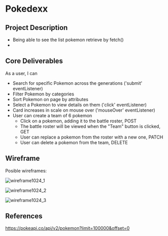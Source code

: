 # Pokedexx
## Project Description
- Being able to see the list pokemon retrieve by fetch()
- 


## Core Deliverables

As a user, I can
- Search for specific Pokemon across the generations ('submit' eventListener)
- Filter Pokemon by categories
- Sort Pokemon on page by attributes
- Select a Pokemon to view details on them ('click' eventListener)
- Card increases in scale on mouse over ('mouseOver' eventListener)
- User can create a team of 6 pokemon
  * Click on a pokemon, adding it to the battle roster, POST
  * The battle roster will be viewed when the "Team" button is clicked, GET
  * User can replace a pokemon from the roster with a new one, PATCH
  * User can delete a pokemon from the team, DELETE

## Wireframe

Posible wireframes:

![wireframe1024_1](https://github.com/user-attachments/assets/c0bff199-b70b-45b6-966a-fac658e43c05)



![wireframe1024_2](https://github.com/user-attachments/assets/66bdc758-ca54-4cde-9399-163d46fccbca)



![wireframe1024_3](https://github.com/user-attachments/assets/4cacb80f-7540-4942-bc3f-9abcfba15f8c)



## References

https://pokeapi.co/api/v2/pokemon?limit=100000&offset=0



